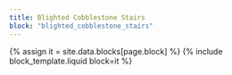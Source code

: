 ```yaml
---
title: Blighted Cobblestone Stairs
block: "blighted_cobblestone_stairs"
---
```


{% assign it = site.data.blocks[page.block] %}
{% include block_template.liquid block=it %}

